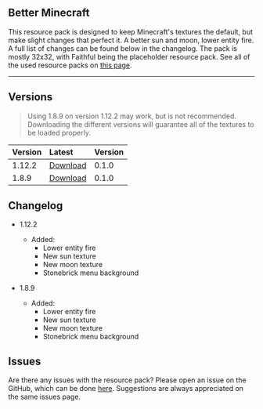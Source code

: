 ## Better Minecraft

This resource pack is designed to keep Minecraft's textures the default, but make slight changes that perfect it. A better sun and moon, lower entity fire. A full list of changes can be found below in the changelog. The pack is mostly 32x32, with Faithful being the placeholder resource pack. See all of the used resource packs on [this page](used-packs).

* * *

## Versions
> Using 1.8.9 on version 1.12.2 may work, but is not recommended. Downloading the different versions will guarantee all of the textures to be loaded properly.

| Version | Latest   | Version |
|:--------|:---------|:--------|
| 1.12.2  | [Download](http://www.mediafire.com/file/0k6ec6e1vqqv2gg/Better_Minecraft_1.12.2_v0.1.0.zip) | 0.1.0   |
| 1.8.9   | [Download](http://www.mediafire.com/file/hqevh0gqkk3eoe9/Better%20Minecraft%201.8.9%20v0.1.0.zip) | 0.1.0   |

## Changelog

- 1.12.2
  - Added:
      - Lower entity fire
      - New sun texture
      - New moon texture
      - Stonebrick menu background
 
- 1.8.9
    - Added:
      - Lower entity fire
      - New sun texture
      - New moon texture
      - Stonebrick menu background


## Issues

Are there any issues with the resource pack? Please open an issue on the GitHub, which can be done [here](https://github.com/lieuwe-berg/bmcpack/issues). Suggestions are always appreciated on the same issues page.
